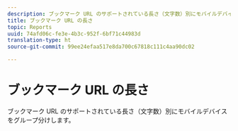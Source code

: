 ```yaml
---
description: ブックマーク URL のサポートされている長さ（文字数）別にモバイルデバイスをグループ分けします。
title: ブックマーク URL の長さ
topic: Reports
uuid: 74afd06c-fe3e-4b3c-952f-6bf71c44983d
translation-type: ht
source-git-commit: 99ee24efaa517e8da700c67818c111c4aa90dc02

---
```



# ブックマーク URL の長さ

ブックマーク URL のサポートされている長さ（文字数）別にモバイルデバイスをグループ分けします。

